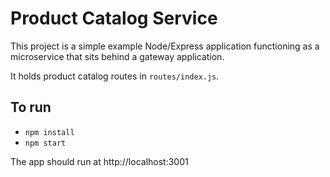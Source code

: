 # Product Catalog Service

This project is a simple example Node/Express application functioning as a microservice that sits behind a gateway application.

It holds product catalog routes in `routes/index.js`.

## To run

* `npm install`
* `npm start`

The app should run at http://localhost:3001
